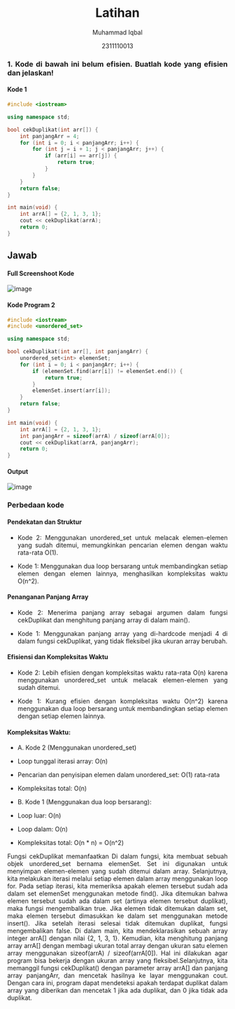 # <h1 align="center">Latihan</h1>
<p align="center">Muhammad Iqbal</p>
<p align="center">2311110013</p>


### <p align="justify">1. Kode di bawah ini belum efisien. Buatlah kode yang efisien dan jelaskan!
#### Kode 1
```C++
#include <iostream>

using namespace std;

bool cekDuplikat(int arr[]) {
    int panjangArr = 4;
    for (int i = 0; i < panjangArr; i++) {
        for (int j = i + 1; j < panjangArr; j++) {
            if (arr[i] == arr[j]) {
                return true;
            }
        }
    }
    return false;
}

int main(void) {
    int arrA[] = {2, 1, 3, 1};
    cout << cekDuplikat(arrA);
    return 0;
}
```

## Jawab

#### Full Screenshoot Kode
![image](https://github.com/greyL15ZF/Strukur-data-teori-Assignment/assets/157208590/19c12b3f-3f78-4c14-b916-ff34df3643fd)


#### Kode Program 2
```C++
#include <iostream>
#include <unordered_set>

using namespace std;

bool cekDuplikat(int arr[], int panjangArr) {
    unordered_set<int> elemenSet;
    for (int i = 0; i < panjangArr; i++) {
        if (elemenSet.find(arr[i]) != elemenSet.end()) {
            return true;
        }
        elemenSet.insert(arr[i]);
    }
    return false;
}

int main(void) {
    int arrA[] = {2, 1, 3, 1};
    int panjangArr = sizeof(arrA) / sizeof(arrA[0]);
    cout << cekDuplikat(arrA, panjangArr);
    return 0;
}
```

#### Output
![image](https://github.com/greyL15ZF/Strukur-data-teori-Assignment/assets/157208590/f235b702-5abe-4457-9fc7-b8e8840252b1)

### Perbedaan kode
#### Pendekatan dan Struktur
- <p align="justify">Kode 2: Menggunakan unordered_set untuk melacak elemen-elemen yang sudah ditemui, memungkinkan pencarian elemen dengan waktu rata-rata O(1).
- <p align="justify">Kode 1: Menggunakan dua loop bersarang untuk membandingkan setiap elemen dengan elemen lainnya, menghasilkan kompleksitas waktu O(n^2).

#### Penanganan Panjang Array
- <p align="justify">Kode 2: Menerima panjang array sebagai argumen dalam fungsi cekDuplikat dan menghitung panjang array di dalam main().
- <p align="justify">Kode 1: Menggunakan panjang array yang di-hardcode menjadi 4 di dalam fungsi cekDuplikat, yang tidak fleksibel jika ukuran array berubah.


#### Efisiensi dan Kompleksitas Waktu
- <p align="justify">Kode 2: Lebih efisien dengan kompleksitas waktu rata-rata O(n) karena menggunakan unordered_set untuk melacak elemen-elemen yang sudah ditemui.
- <p align="justify">Kode 1: Kurang efisien dengan kompleksitas waktu O(n^2) karena menggunakan dua loop bersarang untuk membandingkan setiap elemen dengan setiap elemen lainnya.

#### Kompleksitas Waktu:
- <p align="justify"> A. Kode 2 (Menggunakan unordered_set)
- Loop tunggal iterasi array: O(n)
- Pencarian dan penyisipan elemen dalam unordered_set: O(1) rata-rata
- Kompleksitas total: O(n)

- <p align="justify"> B. Kode 1 (Menggunakan dua loop bersarang):
- Loop luar: O(n)
- Loop dalam: O(n)
- Kompleksitas total: O(n * n) = O(n^2)

<p align="justify">Fungsi cekDuplikat memanfaatkan Di dalam fungsi, kita membuat sebuah objek unordered_set<int> bernama elemenSet. Set ini digunakan untuk menyimpan elemen-elemen yang sudah ditemui dalam array. Selanjutnya, kita melakukan iterasi melalui setiap elemen dalam array menggunakan loop for. Pada setiap iterasi, kita memeriksa apakah elemen tersebut sudah ada dalam set elemenSet menggunakan metode find(). Jika ditemukan bahwa elemen tersebut sudah ada dalam set (artinya elemen tersebut duplikat), maka fungsi mengembalikan true. Jika elemen tidak ditemukan dalam set, maka elemen tersebut dimasukkan ke dalam set menggunakan metode insert(). Jika setelah iterasi selesai tidak ditemukan duplikat, fungsi mengembalikan false. Di dalam main, kita mendeklarasikan sebuah array integer arrA[] dengan nilai {2, 1, 3, 1}. Kemudian, kita menghitung panjang array arrA[] dengan membagi ukuran total array dengan ukuran satu elemen array menggunakan sizeof(arrA) / sizeof(arrA[0]). Hal ini dilakukan agar program bisa bekerja dengan ukuran array yang fleksibel.Selanjutnya, kita memanggil fungsi cekDuplikat() dengan parameter array arrA[] dan panjang array panjangArr, dan mencetak hasilnya ke layar menggunakan cout. Dengan cara ini, program dapat mendeteksi apakah terdapat duplikat dalam array yang diberikan dan mencetak 1 jika ada duplikat, dan 0 jika tidak ada duplikat. 